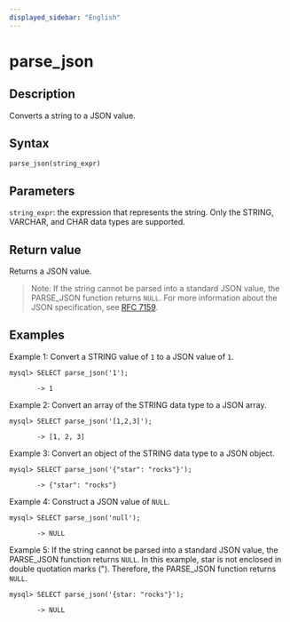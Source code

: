 ```yaml
---
displayed_sidebar: "English"
---
```


# parse_json

## Description

Converts a string to a JSON value.

## Syntax

```Plain_Text
parse_json(string_expr)
```

## Parameters

`string_expr`: the expression that represents the string. Only the STRING, VARCHAR, and CHAR data types are supported.

## Return value

Returns a JSON value.

> Note: If the string cannot be parsed into a standard JSON value, the PARSE_JSON function returns `NULL`. For more information about the JSON specification, see [RFC 7159](https://tools.ietf.org/html/rfc7159?spm=a2c63.p38356.0.0.14d26b9fcp7fcf#page-4).

## Examples

Example 1: Convert a STRING value of `1` to a JSON value of `1`.

```Plain_Text
mysql> SELECT parse_json('1');

       -> 1
```

Example 2: Convert an array of the STRING data type to a JSON array.

```Plain_Text
mysql> SELECT parse_json('[1,2,3]');

       -> [1, 2, 3]   
```

Example 3: Convert an object of the STRING data type to a JSON object.

```Plain_Text
mysql> SELECT parse_json('{"star": "rocks"}');

       -> {"star": "rocks"}
```

Example 4: Construct a JSON value of `NULL`.

```Plain_Text
mysql> SELECT parse_json('null');

       -> NULL
```

Example 5: If the string cannot be parsed into a standard JSON value, the PARSE_JSON function returns `NULL`. In this example, star is not enclosed in double quotation marks ("). Therefore, the PARSE_JSON function returns `NULL`.

```Plain_Text
mysql> SELECT parse_json('{star: "rocks"}');

       -> NULL
```
